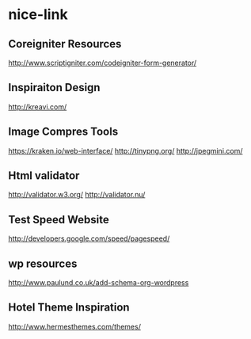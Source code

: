 nice-link
=========

Coreigniter Resources
----------------------------
http://www.scriptigniter.com/codeigniter-form-generator/



Inspiraiton Design
----------------------------
http://kreavi.com/



Image Compres Tools
----------------------------
https://kraken.io/web-interface/
http://tinypng.org/
http://jpegmini.com/



Html validator
----------------------------
http://validator.w3.org/
http://validator.nu/


Test Speed Website 
----------------------------
http://developers.google.com/speed/pagespeed/


wp resources
----------------------------
http://www.paulund.co.uk/add-schema-org-wordpress



Hotel Theme Inspiration 
----------------------------
http://www.hermesthemes.com/themes/
